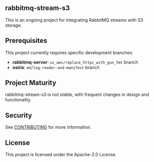 ## rabbitmq-stream-s3

This is an ongoing project for integrating RabbitMQ streams with S3 storage.

## Prerequisites

This project currently requires specific development branches:

* **rabbitmq-server**: `su_aws/replace_httpc_with_gun_fmt` branch
* **osiris**: `md/log-reader-and-manifest` branch

## Project Maturity

rabbitmq-stream-s3 is not stable, with frequent changes in design and functionality.


## Security

See [CONTRIBUTING](CONTRIBUTING.md#security-issue-notifications) for more information.

## License

This project is licensed under the Apache-2.0 License.

